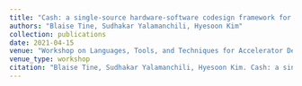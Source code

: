 ```yaml
---
title: "Cash: a single-source hardware-software codesign framework for rapid prototyping"
authors: "Blaise Tine, Sudhakar Yalamanchili, Hyesoon Kim"
collection: publications
date: 2021-04-15
venue: "Workshop on Languages, Tools, and Techniques for Accelerator Design"
venue_type: workshop
citation: "Blaise Tine, Sudhakar Yalamanchili, Hyesoon Kim. Cash: a single-source hardware-software codesign framework for rapid prototyping. In Proceedings of the 2021 Workshop on Languages, Tools, and Techniques for Accelerator Design"
---
```

